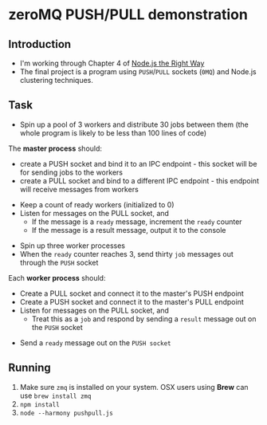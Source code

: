# zeroMQ PUSH/PULL demonstration
## Introduction
- I'm working through Chapter 4 of [Node.js the Right Way](https://pragprog.com/book/jwnode/node-js-the-right-way)
- The final project is a program using `PUSH`/`PULL` sockets (`0MQ`) and Node.js clustering techniques.

## Task
- Spin up a pool of 3 workers and distribute 30 jobs between them (the whole program is likely to be less than 100 lines of code)

The **master process** should:

  + create a PUSH socket and bind it to an IPC endpoint - this socket will be for sending jobs to the workers
  + create a PULL socket and bind to a different IPC endpoint - this endpoint will receive messages from workers
  - Keep a count of ready workers (initialized to 0)
  - Listen for messages on the PULL socket, and
    + If the message is a `ready` message, increment the `ready` counter
    + If the message is a result message, output it to the console
  + Spin up three worker processes
  + When the `ready` counter reaches 3, send thirty `job` messages out through the `PUSH` socket


Each **worker process** should:
  - Create a PULL socket and connect it to the master's PUSH endpoint
  - Create a PUSH socket and connect it to the master's PULL endpoint
  - Listen for messages on the PULL socket, and
    + Treat this as a `job` and respond by sending a `result` message out on the `PUSH` socket
  + Send a `ready` message out on the `PUSH socket`

## Running

1. Make sure `zmq` is installed on your system. OSX users using **Brew** can use `brew install zmq`
2. `npm install`
3. `node --harmony pushpull.js`
